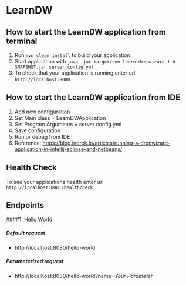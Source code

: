 # LearnDW

How to start the LearnDW application from terminal
---

1. Run `mvn clean install` to build your application
1. Start application with `java -jar target/com-learn-dropwizard-1.0-SNAPSHOT.jar server config.yml`
1. To check that your application is running enter url `http://localhost:8080`

How to start the LearnDW application from IDE
---

1. Add new configuration
1. Set Main class = LearnDWApplication
1. Set Program Arguments = server config.yml
1. Save configuration
1. Run or debug from IDE
1. Reference: https://blog.indrek.io/articles/running-a-dropwizard-application-in-intellij-eclipse-and-netbeans/

Health Check
---

To see your applications health enter url `http://localhost:8081/healthcheck`

Endpoints
---
####1. Hello World
##### Default request
* http://localhost:8080/hello-world
##### Parameterized request
* http://localhost:8080/hello-world?name=_Your Parameter_